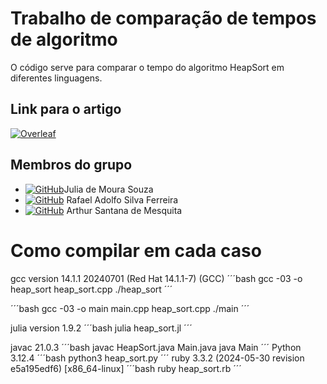 # Trabalho de comparação de tempos de algoritmo

O código serve para comparar o tempo do algoritmo HeapSort em diferentes linguagens.

## Link para o artigo
[![Overleaf](https://img.shields.io/badge/overleaf-template-brightgreen)](https://www.overleaf.com/read/wsfbfbdqffzf#471767)

## Membros do grupo 
- [![GitHub](https://img.shields.io/badge/github-%23121011.svg?style=for-the-badge&logo=github&logoColor=white)](https://github.com/msjujubr)Julia de Moura Souza
- [![GitHub](https://img.shields.io/badge/github-%23121011.svg?style=for-the-badge&logo=github&logoColor=white)](https://github.com/Radsfer) Rafael Adolfo Silva Ferreira
- [![GitHub](https://img.shields.io/badge/github-%23121011.svg?style=for-the-badge&logo=github&logoColor=white)](https://github.com/Rutrama) Arthur Santana de Mesquita


# Como compilar em cada caso
gcc version 14.1.1 20240701 (Red Hat 14.1.1-7) (GCC) 
´´´bash
gcc -03 -o heap_sort heap_sort.cpp
./heap_sort
´´´

´´´bash
gcc -03 -o main main.cpp heap_sort.cpp
./main
´´´

julia version 1.9.2
´´´bash
julia heap_sort.jl
´´´

javac 21.0.3
´´´bash
javac HeapSort.java Main.java
java Main
´´´
Python 3.12.4
´´´bash
python3 heap_sort.py
´´´
ruby 3.3.2 (2024-05-30 revision e5a195edf6) [x86_64-linux]
´´´bash
ruby heap_sort.rb
´´´
